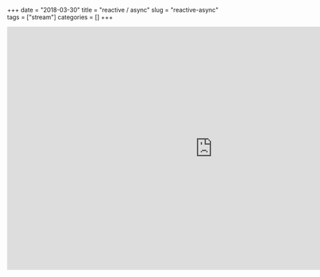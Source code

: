 +++
date = "2018-03-30"
title = "reactive / async"
slug = "reactive-async"
tags = ["stream"]
categories = []
+++
<iframe src="https://docs.google.com/presentation/d/e/2PACX-1vQgrz-WKUO_EFoupmVf1SlTwKtBCsu3figsLpIQP4mH4TO2kJoO2bHbkHjQ5Z6HgX7z_eMNFSev_dcD/embed?start=false&loop=false&delayms=3000" frameborder="0" width="960" height="569" allowfullscreen="true" mozallowfullscreen="true" webkitallowfullscreen="true"></iframe>
